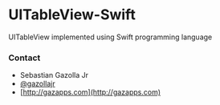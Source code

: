 UITableView-Swift
=================

UITableView implemented using Swift programming language

### Contact

* Sebastian Gazolla Jr
* [@gazollajr](http://twitter.com/gazollajr)
* [http://gazapps.com](http://gazapps.com)
